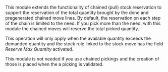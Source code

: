 This module extends the functionality of chained (pull) stock reservation to support the reservation of the total quantity brought by the done and pregenerated chained move lines. By default, the reservation on each step of the chain is limited to the need. If you pick more than the need, with this module the chained moves will reserve the total picked quantity.

This operation will only apply when the available quantity exceeds the demanded quantity and the stock rule linked to the stock move has the field *Reserve Max Quantity* activated.

This module is not needed if you use chained pickings and the creation of those is placed when the a picking is validated.

